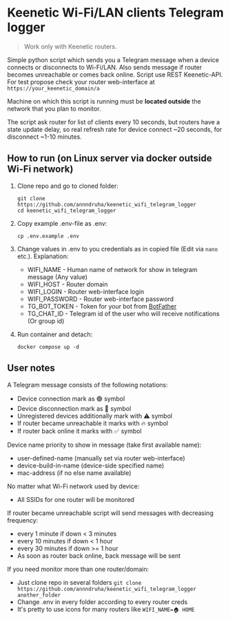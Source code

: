 # Keenetic Wi-Fi/LAN clients Telegram logger

> Work only with Keenetic routers.

Simple python script which sends you a Telegram message when a device connects or disconnects to Wi-Fi/LAN. Also sends message if router becomes unreachable or comes back online.
Script use REST Keenetic-API. For test propose check your router web-interface at `https://your_keenetic_domain/a`

Machine on which this script is running must be **located outside** the network that you plan to monitor.

The script ask router for list of clients every 10 seconds, but routers have a state update delay, so real refresh rate for device connect ~20 seconds, for disconnect ~1-10 minutes.

## How to run (on Linux server via docker outside Wi-Fi network)

1. Clone repo and go to cloned folder:
    ```shell
    git clone https://github.com/annndruha/keenetic_wifi_telegram_logger
    cd keenetic_wifi_telegram_logger
    ```

2. Copy example .env-file as .env:
    ```shell
    cp .env.example .env
    ```

3. Change values in .env to you credentials as in copied file (Edit via `nano` etc.). Explanation:
    * WIFI_NAME - Human name of network for show in telegram message (Any value)
    * WIFI_HOST - Router domain
    * WIFI_LOGIN - Router web-interface login
    * WIFI_PASSWORD - Router web-interface password
    * TG_BOT_TOKEN - Token for your bot from [BotFather](https://t.me/BotFather)
    * TG_CHAT_ID - Telegram id of the user who will receive notifications (Or group id)

4. Run container and detach:
    ```shell
    docker compose up -d
    ```

## User notes
A Telegram message consists of the following notations:
* Device connection mark as 🟢 symbol
* Device disconnection mark as 🔴 symbol
* Unregistered devices additionally mark with ⚠️ symbol
* If router became unreachable it marks with 🔥 symbol
* If router back online it marks with ✅ symbol

Device name priority to show in message (take first available name):
* user-defined-name (manually set via router web-interface)
* device-build-in-name (device-side specified name)
* mac-address (if no else name available)

No matter what Wi-Fi network used by device:
* All SSIDs for one router will be monitored

If router became unreachable script will send messages with decreasing frequency:
* every 1 minute if down < 3 minutes
* every 10 minutes if down < 1 hour
* every 30 minutes if down >= 1 hour
* As soon as router back online, back message will be sent

If you need monitor more than one router/domain:
* Just clone repo in several folders `git clone https://github.com/annndruha/keenetic_wifi_telegram_logger another_folder`
* Change .env in every folder according to every router creds
* It's pretty to use icons for many routers like `WIFI_NAME=🏠 HOME`